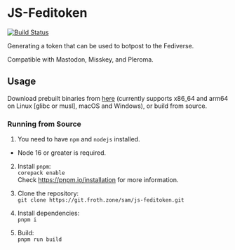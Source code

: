 # JS-Feditoken

[![Build Status](https://ci.git.froth.zone/api/badges/sam/js-feditoken/status.svg)](https://ci.git.froth.zone/sam/js-feditoken)

Generating a token that can be used to botpost to the Fediverse.

Compatible with Mastodon, Misskey, and Pleroma.

## Usage

Download prebuilt binaries from [here](https://git.froth.zone/sam/js-feditoken/releases/latest) (currently supports x86_64 and arm64 on Linux [glibc or musl], macOS and Windows), or build from source.

### Running from Source

1. You need to have `npm` and `nodejs` installed.

- Node 16 or greater is required.

2. Install `pnpm`: \
   `corepack enable` \
    Check <https://pnpm.io/installation> for more information.

3. Clone the repository: \
   `git clone https://git.froth.zone/sam/js-feditoken.git`

4. Install dependencies: \
   `pnpm i`

5. Build: \
   `pnpm run build`
